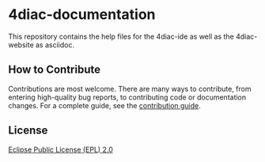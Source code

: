 # 4diac-documentation

This repository contains the help files for the 4diac-ide as well as the 4diac-website as asciidoc.

## How to Contribute

Contributions are most welcome. There are many ways to contribute, from entering high-quality bug reports, to contributing code or documentation changes. For a complete guide, see the [contribution guide](https://github.com/eclipse-4diac/4diac-documentation/blob/main/CONTRIBUTING.md).

## License

[Eclipse Public License (EPL) 2.0](https://www.eclipse.org/legal/epl-2.0/)

